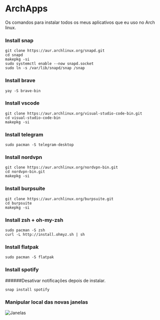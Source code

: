 # ArchApps
Os comandos para instalar todos os meus aplicativos que eu uso no Arch linux.


### Install snap
```
git clone https://aur.archlinux.org/snapd.git
cd snapd
makepkg -si
sudo systemctl enable --now snapd.socket
sudo ln -s /var/lib/snapd/snap /snap
```

### Install brave
```
yay -S brave-bin
```

### Install vscode
```
git clone https://aur.archlinux.org/visual-studio-code-bin.git
cd visual-studio-code-bin
makepkg -si
```

### Install telegram
```
sudo pacman -S telegram-desktop
```
### Install nordvpn
```
git clone https://aur.archlinux.org/nordvpn-bin.git
cd nordvpn-bin.git
makepkg -si
```

### Install burpsuite
```
git clone https://aur.archlinux.org/burpsuite.git
cd burpsuite
makepkg -si
```
### Install zsh + oh-my-zsh
```
sudo pacman -S zsh
curl -L http://install.ohmyz.sh | sh
```

### Install flatpak
```
sudo pacman -S flatpak
```

### Install spotify
######Desativar notificações depois de instalar.
```
snap install spotify
```

### Manipular local das novas janelas
![Janelas](https://img.vivaolinux.com.br/imagens/dicas/comunidade/Screenshot_20210403_155625.png)
